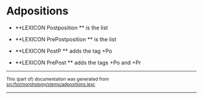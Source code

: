 
# Adpositions

* **LEXICON Postposition   ** is the list

* **LEXICON PrePostposition   ** is the list

* **LEXICON PostP   **  adds the tag +Po

* **LEXICON PrePost   **  adds the tags +Po and +Pr

* * *

<small>This (part of) documentation was generated from [src/fst/morphology/stems/adpositions.lexc](https://github.com/giellalt/lang-sje/blob/main/src/fst/morphology/stems/adpositions.lexc)</small>

---

